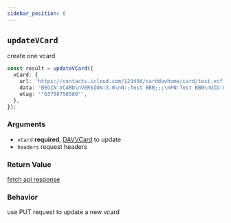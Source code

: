 ```yaml
---
sidebar_position: 6
---
```


## `updateVCard`

create one vcard

```ts
const result = updateVCard({
  vCard: {
    url: 'https://contacts.icloud.com/123456/carddavhome/card/test.vcf',
    data: 'BEGIN:VCARD\nVERSION:3.0\nN:;Test BBB;;;\nFN:Test BBB\nUID:0976cf06-a0e8-44bd-9217-327f6907242c\nPRODID:-//Apple Inc.//iCloud Web Address Book 2109B35//EN\nREV:2021-06-16T01:28:23Z\nEND:VCARD',
    etag: '"63758758580"',
  },
});
```

### Arguments

- `vCard` **required**, [DAVVCard](../types/DAVVCard.md) to update
- `headers` request headers

### Return Value

[fetch api response](https://developer.mozilla.org/en-US/docs/Web/API/Response)

### Behavior

use PUT request to update a new vcard
